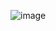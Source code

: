 ![image](https://user-images.githubusercontent.com/79180523/191154208-8f70c49e-e5e1-435f-8b3d-5e5dc2162a99.png)

